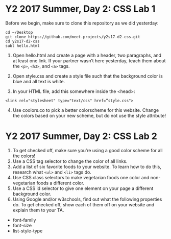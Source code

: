 # Y2 2017 Summer, Day 2: CSS Lab 1

Before we begin, make sure to clone this repository as we did yesterday:

```
cd ~/Desktop
git clone https://github.com/meet-projects/y2s17-d2-css.git
cd y2s17-d2-css
subl hello.html
```
1) Open hello.html and create a page with a header, two paragraphs, and at least one link. If your partner wasn’t here yesterday, teach them about the `<p>`, `<h3>`, and `<a>` tags.

2) Open style.css and create a style file such that the background color is blue and all text is white.

3) In your HTML file, add this somewhere inside the \<head\>:

```
<link rel="stylesheet" type="text/css" href=”style.css">
```
4) Use coolors.co to pick a better colorscheme for this website. Change the colors based on your new scheme, but do not use the style attribute!

# Y2 2017 Summer, Day 2: CSS Lab 2

1) To get checked off, make sure you’re using a good color scheme for all the colors!
2) Use a CSS tag selector to change the color of all links.
3) Add a list of six favorite foods to your website. To learn how to do this, research what `<ul>` and `<li>` tags do. 
4) Use CSS class selectors to make vegetarian foods one color and non-vegetarian foods a different color.
5) Use a CSS id selector to give one element on your page a different background color.
6) Using Google and/or w3schools, find out what the following properties do. To get checked off, show each of them off on your website and explain them to your TA.
- font-family
- font-size
- list-style-type

